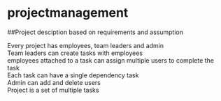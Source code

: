 # projectmanagement

##Project desciption based on requirements and assumption

Every project has employees, team leaders and admin <br />
Team leaders can create tasks with employees <br />
employees attached to a task can assign multiple users to complete the task <br />
Each task can have a single dependency task <br />
Admin can add and delete users <br /> 
Project is a set of multiple tasks <br />
